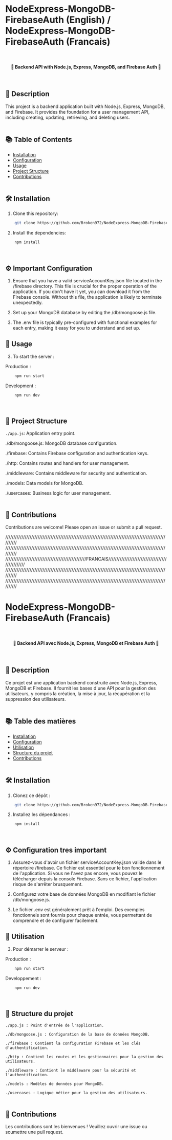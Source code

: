 # NodeExpress-MongoDB-FirebaseAuth (English) / NodeExpress-MongoDB-FirebaseAuth (Francais)

<br>
<br>
<div align="center">
    <strong>🚀 Backend API with Node.js, Express, MongoDB, and Firebase Auth 🚀</strong>
</div>
<br>
<br>

## 📝 Description

This project is a backend application built with Node.js, Express, MongoDB, and Firebase. It provides the foundation for a user management API, including creating, updating, retrieving, and deleting users.
<br>
<br>

## 📚 Table of Contents

-   [Installation](#installation)
-   [Configuration](#configuration)
-   [Usage](#usage)
-   [Project Structure](#project-structure)
-   [Contributions](#contributions)
    <br>
    <br>

## 🛠 Installation

1. Clone this repository:

```bash
    git clone https://github.com/Broken972/NodeExpress-MongoDB-FirebaseAuth.git
```

2. Install the dependencies:

```bash
    npm install
```

<br>

## ⚙️ Important Configuration

1. Ensure that you have a valid serviceAccountKey.json file located in the /firebase directory. This file is crucial for the proper operation of the application. If you don't have it yet, you can download it from the Firebase console. Without this file, the application is likely to terminate unexpectedly.

2. Set up your MongoDB database by editing the /db/mongoose.js file.

3. The .env file is typically pre-configured with functional examples for each entry, making it easy for you to understand and set up.

## 🚀 Usage

3. To start the server :

Production :

```bash
    npm run start
```

Development :

```bash
    npm run dev
```

<br>

## 📂 Project Structure

`./app.js`: Application entry point.

./db/mongoose.js: MongoDB database configuration.

./firebase: Contains Firebase configuration and authentication keys.

./http: Contains routes and handlers for user management.

./middleware: Contains middleware for security and authentication.

./models: Data models for MongoDB.

./usercases: Business logic for user management.
<br>
<br>

## 🤝 Contributions

Contributions are welcome! Please open an issue or submit a pull request.

//////////////////////////////////////////////////////////////////////////////////////////////////////////
//////////////////////////////////////////////////////////////////////////////////////////////////////////
//////////////////////////////////////////////////FRANCAIS////////////////////////////////////////////////
//////////////////////////////////////////////////////////////////////////////////////////////////////////
//////////////////////////////////////////////////////////////////////////////////////////////////////////

# NodeExpress-MongoDB-FirebaseAuth (Francais)

<br>
<br>
<div align="center">
    <strong>🚀 Backend API avec Node.js, Express, MongoDB et Firebase Auth 🚀</strong>
</div>
<br>
<br>

## 📝 Description

Ce projet est une application backend construite avec Node.js, Express, MongoDB et Firebase. Il fournit les bases d'une API pour la gestion des utilisateurs, y compris la création, la mise à jour, la récupération et la suppression des utilisateurs.
<br>
<br>

## 📚 Table des matières

-   [Installation](#installation)
-   [Configuration](#configuration)
-   [Utilisation](#utilisation)
-   [Structure du projet](#structure-du-projet)
-   [Contributions](#contributions)
    <br>
    <br>

## 🛠 Installation

1. Clonez ce dépôt :

```bash
    git clone https://github.com/Broken972/NodeExpress-MongoDB-FirebaseAuth.git
```

2. Installez les dépendances :

```bash
    npm install
```

<br>

## ⚙️ Configuration tres important

1. Assurez-vous d'avoir un fichier serviceAccountKey.json valide dans le répertoire /firebase. Ce fichier est essentiel pour le bon fonctionnement de l'application. Si vous ne l'avez pas encore, vous pouvez le télécharger depuis la console Firebase. Sans ce fichier, l'application risque de s'arrêter brusquement.

2. Configurez votre base de données MongoDB en modifiant le fichier /db/mongoose.js.

3. Le fichier .env est généralement prêt à l'emploi. Des exemples fonctionnels sont fournis pour chaque entrée, vous permettant de comprendre et de configurer facilement.

## 🚀 Utilisation

3. Pour démarrer le serveur :

Production :

```bash
    npm run start
```

Developpement :

```bash
    npm run dev
```

<br>

## 📂 Structure du projet

`./app.js : Point d'entrée de l'application.`

`./db/mongoose.js : Configuration de la base de données MongoDB.`

`./firebase : Contient la configuration Firebase et les clés d'authentification.`

`./http : Contient les routes et les gestionnaires pour la gestion des utilisateurs.`

`./middleware : Contient le middleware pour la sécurité et l'authentification.`

`./models : Modèles de données pour MongoDB.`

`./usercases : Logique métier pour la gestion des utilisateurs.`
<br>
<br>

## 🤝 Contributions

Les contributions sont les bienvenues ! Veuillez ouvrir une issue ou soumettre une pull request.
